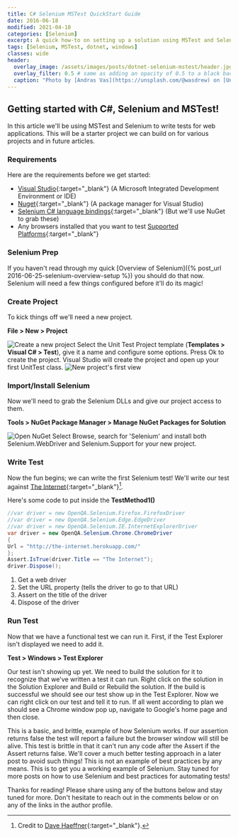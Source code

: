 ```yaml
---
title: C# Selenium MSTest QuickStart Guide
date: 2016-06-18
modified: 2021-04-10
categories: [Selenium]
excerpt: A quick how-to on setting up a solution using MSTest and Selenium!
tags: [Selenium, MSTest, dotnet, windows]
classes: wide
header:
  overlay_image: /assets/images/posts/dotnet-selenium-mstest/header.jpg
  overlay_filter: 0.5 # same as adding an opacity of 0.5 to a black background
  caption: "Photo by [Andras Vas](https://unsplash.com/@wasdrew) on [Unsplash](https://unsplash.com)"
---
```


## Getting started with C#, Selenium and MSTest!

In this article we'll be using MSTest and Selenium to write tests for web applications. This will be a starter project we can build on for various projects and in future articles.

### Requirements

Here are the requirements before we get started:

- [Visual Studio](https://www.visualstudio.com/en-us/downloads/download-visual-studio-vs.aspx){:target="\_blank"} (A Microsoft Integrated Development Environment or IDE)
- [Nuget](http://docs.nuget.org/consume/installing-nuget){:target="\_blank"} (A package manager for Visual Studio)
- [Selenium C# language bindings](http://docs.seleniumhq.org/download/){:target="\_blank"} (But we'll use NuGet to grab these)
- Any browsers installed that you want to test [Supported Platforms](http://docs.seleniumhq.org/about/platforms.jsp){:target="\_blank"}

### Selenium Prep

If you haven't read through my quick [Overview of Selenium]({% post_url 2016-06-25-selenium-overview-setup %}) you should do that now. Selenium will need a few things configured before it'll do its magic!

### Create Project

To kick things off we'll need a new project.

**File > New > Project**

![Create a new project](/assets/images/posts/dotnet-selenium-mstest/new-project.png "Create a new project")
Select the Unit Test Project template (**Templates > Visual C# > Test**), give it a name and configure some options. Press Ok to create the project. Visual Studio will create the project and open up your first UnitTest class.
![New project's first view](/assets/images/posts/dotnet-selenium-mstest/new-project-first-view.png "New project's first view")

### Import/Install Selenium

Now we'll need to grab the Selenium DLLs and give our project access to them.

**Tools > NuGet Package Manager > Manage NuGet Packages for Solution**

![Open NuGet](/assets/images/posts/dotnet-selenium-mstest/open-nuget.png "Open NuGet")
Select Browse, search for 'Selenium' and install both Selenium.WebDriver and Selenium.Support for your new project.

### Write Test

Now the fun begins; we can write the first Selenium test!
We'll write our test against [The Internet](http://the-internet.herokuapp.com/){:target="\_blank"}[^theinternet].

[^theinternet]: Credit to [Dave Haeffner](http://davehaeffner.com/){:target="\_blank"}.

Here's some code to put inside the **TestMethod1()**

```c#
//var driver = new OpenQA.Selenium.Firefox.FirefoxDriver
//var driver = new OpenQA.Selenium.Edge.EdgeDriver
//var driver = new OpenQA.Selenium.IE.InternetExplorerDriver
var driver = new OpenQA.Selenium.Chrome.ChromeDriver
{
Url = "http://the-internet.herokuapp.com/"
};
Assert.IsTrue(driver.Title == "The Internet");
driver.Dispose();
```

1. Get a web driver
2. Set the URL property (tells the driver to go to that URL)
3. Assert on the title of the driver
4. Dispose of the driver

### Run Test

Now that we have a functional test we can run it. First, if the Test Explorer isn't displayed we need to add it.

**Test > Windows > Test Explorer**

Our test isn't showing up yet. We need to build the solution for it to recognize that we've written a test it can run. Right click on the solution in the Solution Explorer and Build or Rebuild the solution. If the build is successful we should see our test show up in the Test Explorer. Now we can right click on our test and tell it to run. If all went according to plan we should see a Chrome window pop up, navigate to Google's home page and then close.

This is a basic, and brittle, example of how Selenium works. If our assertion returns false the test will report a failure but the browser window will still be alive. This test is brittle in that it can't run any code after the Assert if the Assert returns false. We'll cover a much better testing approach in a later post to avoid such things! This is not an example of best practices by any means. This is to get you a working example of Selenium. Stay tuned for more posts on how to use Selenium and best practices for automating tests!

Thanks for reading! Please share using any of the buttons below and stay tuned for more. Don't hesitate to reach out in the comments below or on any of the links in the author profile.

